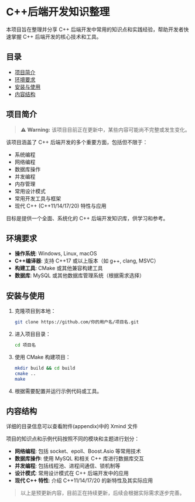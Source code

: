 
# C++后端开发知识整理

本项目旨在整理并分享 C++ 后端开发中常用的知识点和实践经验，帮助开发者快速掌握 C++ 后端开发的核心技术和工具。

## 目录

- [项目简介](#项目简介)
- [环境要求](#环境要求)
- [安装与使用](#安装与使用)
- [内容结构](#内容结构)

## 项目简介

> ⚠ **Warning:** 该项目目前正在更新中，某些内容可能尚不完整或发生变化。

该项目涵盖了 C++ 后端开发的多个重要方面，包括但不限于：

- 系统编程
- 网络编程
- 数据库操作
- 并发编程
- 内存管理
- 常用设计模式
- 常用开发工具与框架
- 现代 C++ (C++11/14/17/20) 特性与应用

目标是提供一个全面、系统化的 C++ 后端开发知识库，供学习和参考。

## 环境要求

- **操作系统**: Windows, Linux, macOS
- **C++编译器**: 支持 C++17 或以上版本（如 g++, clang, MSVC）
- **构建工具**: CMake 或其他兼容构建工具
- **数据库**: MySQL 或其他数据库管理系统（根据需求选择）

## 安装与使用

1. 克隆项目到本地：
    ```bash
    git clone https://github.com/你的用户名/项目名.git
    ```

2. 进入项目目录：
    ```bash
    cd 项目名
    ```

3. 使用 CMake 构建项目：
    ```bash
    mkdir build && cd build
    cmake ..
    make
    ```

4. 根据需要配置并运行示例代码或工具。

## 内容结构

详细的目录信息可以查看附件(appendix)中的 Xmind 文件

项目的知识点和示例代码按照不同的模块和主题进行划分：

- **网络编程**: 包括 socket、epoll、Boost.Asio 等常用技术
- **数据库操作**: 使用 MySQL 和相关 C++ 库进行数据库交互
- **并发编程**: 包括线程池、进程间通信、锁机制等
- **设计模式**: 常用设计模式在 C++ 后端开发中的应用
- **现代 C++ 特性**: 介绍 C++11/14/17/20 的新特性及其实际应用

> 以上是预更新内容，目前正在持续更新，后续会根据实际需求逐步完善。